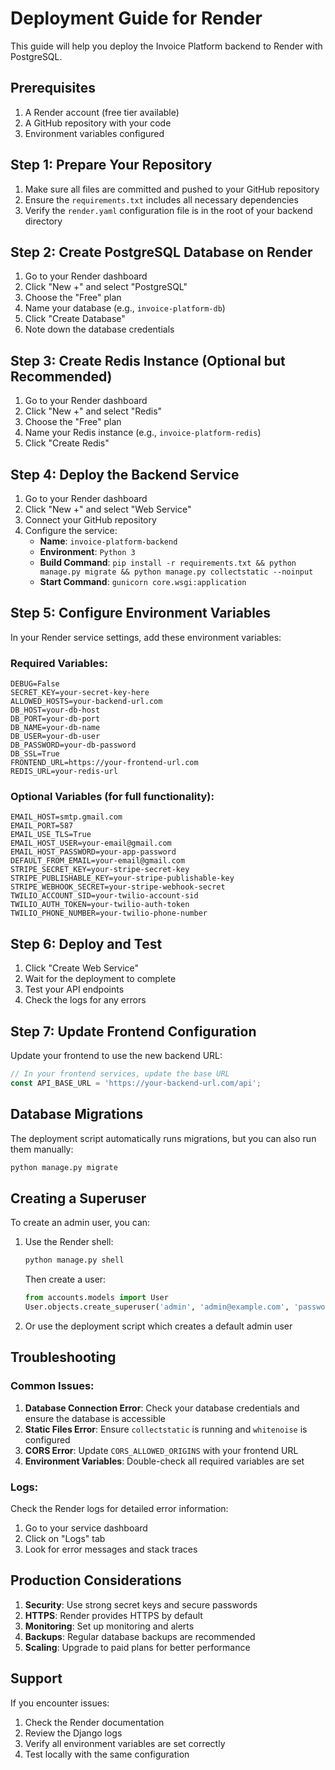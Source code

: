 # Deployment Guide for Render

This guide will help you deploy the Invoice Platform backend to Render with PostgreSQL.

## Prerequisites

1. A Render account (free tier available)
2. A GitHub repository with your code
3. Environment variables configured

## Step 1: Prepare Your Repository

1. Make sure all files are committed and pushed to your GitHub repository
2. Ensure the `requirements.txt` includes all necessary dependencies
3. Verify the `render.yaml` configuration file is in the root of your backend directory

## Step 2: Create PostgreSQL Database on Render

1. Go to your Render dashboard
2. Click "New +" and select "PostgreSQL"
3. Choose the "Free" plan
4. Name your database (e.g., `invoice-platform-db`)
5. Click "Create Database"
6. Note down the database credentials

## Step 3: Create Redis Instance (Optional but Recommended)

1. Go to your Render dashboard
2. Click "New +" and select "Redis"
3. Choose the "Free" plan
4. Name your Redis instance (e.g., `invoice-platform-redis`)
5. Click "Create Redis"

## Step 4: Deploy the Backend Service

1. Go to your Render dashboard
2. Click "New +" and select "Web Service"
3. Connect your GitHub repository
4. Configure the service:
   - **Name**: `invoice-platform-backend`
   - **Environment**: `Python 3`
   - **Build Command**: `pip install -r requirements.txt && python manage.py migrate && python manage.py collectstatic --noinput`
   - **Start Command**: `gunicorn core.wsgi:application`

## Step 5: Configure Environment Variables

In your Render service settings, add these environment variables:

### Required Variables:
```
DEBUG=False
SECRET_KEY=your-secret-key-here
ALLOWED_HOSTS=your-backend-url.com
DB_HOST=your-db-host
DB_PORT=your-db-port
DB_NAME=your-db-name
DB_USER=your-db-user
DB_PASSWORD=your-db-password
DB_SSL=True
FRONTEND_URL=https://your-frontend-url.com
REDIS_URL=your-redis-url
```

### Optional Variables (for full functionality):
```
EMAIL_HOST=smtp.gmail.com
EMAIL_PORT=587
EMAIL_USE_TLS=True
EMAIL_HOST_USER=your-email@gmail.com
EMAIL_HOST_PASSWORD=your-app-password
DEFAULT_FROM_EMAIL=your-email@gmail.com
STRIPE_SECRET_KEY=your-stripe-secret-key
STRIPE_PUBLISHABLE_KEY=your-stripe-publishable-key
STRIPE_WEBHOOK_SECRET=your-stripe-webhook-secret
TWILIO_ACCOUNT_SID=your-twilio-account-sid
TWILIO_AUTH_TOKEN=your-twilio-auth-token
TWILIO_PHONE_NUMBER=your-twilio-phone-number
```

## Step 6: Deploy and Test

1. Click "Create Web Service"
2. Wait for the deployment to complete
3. Test your API endpoints
4. Check the logs for any errors

## Step 7: Update Frontend Configuration

Update your frontend to use the new backend URL:

```javascript
// In your frontend services, update the base URL
const API_BASE_URL = 'https://your-backend-url.com/api';
```

## Database Migrations

The deployment script automatically runs migrations, but you can also run them manually:

```bash
python manage.py migrate
```

## Creating a Superuser

To create an admin user, you can:

1. Use the Render shell:
   ```bash
   python manage.py shell
   ```
   Then create a user:
   ```python
   from accounts.models import User
   User.objects.create_superuser('admin', 'admin@example.com', 'password')
   ```

2. Or use the deployment script which creates a default admin user

## Troubleshooting

### Common Issues:

1. **Database Connection Error**: Check your database credentials and ensure the database is accessible
2. **Static Files Error**: Ensure `collectstatic` is running and `whitenoise` is configured
3. **CORS Error**: Update `CORS_ALLOWED_ORIGINS` with your frontend URL
4. **Environment Variables**: Double-check all required variables are set

### Logs:

Check the Render logs for detailed error information:
1. Go to your service dashboard
2. Click on "Logs" tab
3. Look for error messages and stack traces

## Production Considerations

1. **Security**: Use strong secret keys and secure passwords
2. **HTTPS**: Render provides HTTPS by default
3. **Monitoring**: Set up monitoring and alerts
4. **Backups**: Regular database backups are recommended
5. **Scaling**: Upgrade to paid plans for better performance

## Support

If you encounter issues:
1. Check the Render documentation
2. Review the Django logs
3. Verify all environment variables are set correctly
4. Test locally with the same configuration
